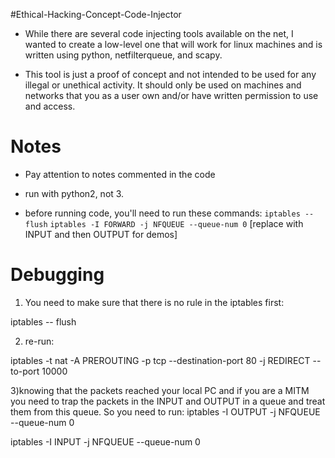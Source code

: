 #Ethical-Hacking-Concept-Code-Injector
 - While there are several code injecting tools available on the net, I wanted to create a low-level one that will work for linux machines and is written using python, netfilterqueue, and scapy.

 - This tool is just a proof of concept and not intended to be used for any illegal or unethical activity. It should only be used on machines and networks that you as a user own and/or have written permission to use and access.

# Notes
 - Pay attention to notes commented in the code

 - run with python2, not 3.

 - before running code, you'll need to run these commands:
`iptables --flush`
`iptables -I FORWARD -j NFQUEUE --queue-num 0` [replace with INPUT and then OUTPUT for demos]

# Debugging
 1) You need to make sure that there is no rule in the iptables first:

 iptables -- flush

 2) re-run:

 iptables -t nat -A PREROUTING -p tcp --destination-port 80 -j REDIRECT --to-port 10000

 3)knowing that the packets reached your local PC and if you are a MITM you need to 
 trap the packets in the INPUT and OUTPUT in a queue and treat them from this queue. 
 So you need to run:
 iptables -I OUTPUT -j NFQUEUE --queue-num 0

 iptables -I INPUT -j NFQUEUE --queue-num 0